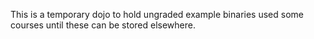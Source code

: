 This is a temporary dojo to hold ungraded example binaries used some courses until these can be stored elsewhere.
